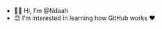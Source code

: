 - 🙋🏾 Hi, I’m @Ndaah
- 😊 I’m interested in learning how GitHub works ❤

<!---
Ndaah/Ndaah is a ✨ special ✨ repository because its `README.md` (this file) appears on your GitHub profile.
You can click the Preview link to take a look at your changes.
--->
